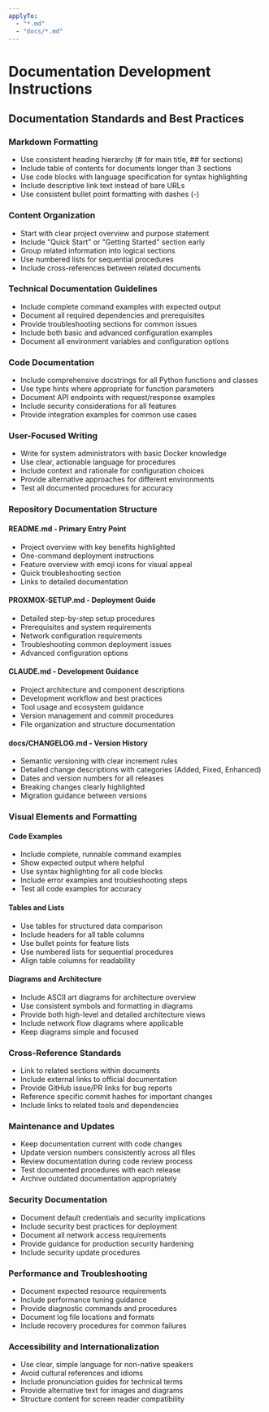```yaml
---
applyTo: 
  - "*.md"
  - "docs/*.md"
---
```


# Documentation Development Instructions

## Documentation Standards and Best Practices

### Markdown Formatting
- Use consistent heading hierarchy (# for main title, ## for sections)
- Include table of contents for documents longer than 3 sections
- Use code blocks with language specification for syntax highlighting
- Include descriptive link text instead of bare URLs
- Use consistent bullet point formatting with dashes (-)

### Content Organization
- Start with clear project overview and purpose statement
- Include "Quick Start" or "Getting Started" section early
- Group related information into logical sections
- Use numbered lists for sequential procedures
- Include cross-references between related documents

### Technical Documentation Guidelines
- Include complete command examples with expected output
- Document all required dependencies and prerequisites
- Provide troubleshooting sections for common issues
- Include both basic and advanced configuration examples
- Document all environment variables and configuration options

### Code Documentation
- Include comprehensive docstrings for all Python functions and classes
- Use type hints where appropriate for function parameters
- Document API endpoints with request/response examples
- Include security considerations for all features
- Provide integration examples for common use cases

### User-Focused Writing
- Write for system administrators with basic Docker knowledge
- Use clear, actionable language for procedures
- Include context and rationale for configuration choices
- Provide alternative approaches for different environments
- Test all documented procedures for accuracy

### Repository Documentation Structure

#### README.md - Primary Entry Point
- Project overview with key benefits highlighted
- One-command deployment instructions
- Feature overview with emoji icons for visual appeal
- Quick troubleshooting section
- Links to detailed documentation

#### PROXMOX-SETUP.md - Deployment Guide
- Detailed step-by-step setup procedures
- Prerequisites and system requirements
- Network configuration requirements
- Troubleshooting common deployment issues
- Advanced configuration options

#### CLAUDE.md - Development Guidance
- Project architecture and component descriptions
- Development workflow and best practices
- Tool usage and ecosystem guidance
- Version management and commit procedures
- File organization and structure documentation

#### docs/CHANGELOG.md - Version History
- Semantic versioning with clear increment rules
- Detailed change descriptions with categories (Added, Fixed, Enhanced)
- Dates and version numbers for all releases
- Breaking changes clearly highlighted
- Migration guidance between versions

### Visual Elements and Formatting

#### Code Examples
- Include complete, runnable command examples
- Show expected output where helpful
- Use syntax highlighting for all code blocks
- Include error examples and troubleshooting steps
- Test all code examples for accuracy

#### Tables and Lists
- Use tables for structured data comparison
- Include headers for all table columns
- Use bullet points for feature lists
- Use numbered lists for sequential procedures
- Align table columns for readability

#### Diagrams and Architecture
- Include ASCII art diagrams for architecture overview
- Use consistent symbols and formatting in diagrams
- Provide both high-level and detailed architecture views
- Include network flow diagrams where applicable
- Keep diagrams simple and focused

### Cross-Reference Standards
- Link to related sections within documents
- Include external links to official documentation
- Provide GitHub issue/PR links for bug reports
- Reference specific commit hashes for important changes
- Include links to related tools and dependencies

### Maintenance and Updates
- Keep documentation current with code changes
- Update version numbers consistently across all files
- Review documentation during code review process
- Test documented procedures with each release
- Archive outdated documentation appropriately

### Security Documentation
- Document default credentials and security implications
- Include security best practices for deployment
- Document all network access requirements
- Provide guidance for production security hardening
- Include security update procedures

### Performance and Troubleshooting
- Document expected resource requirements
- Include performance tuning guidance
- Provide diagnostic commands and procedures
- Document log file locations and formats
- Include recovery procedures for common failures

### Accessibility and Internationalization
- Use clear, simple language for non-native speakers
- Avoid cultural references and idioms
- Include pronunciation guides for technical terms
- Provide alternative text for images and diagrams
- Structure content for screen reader compatibility